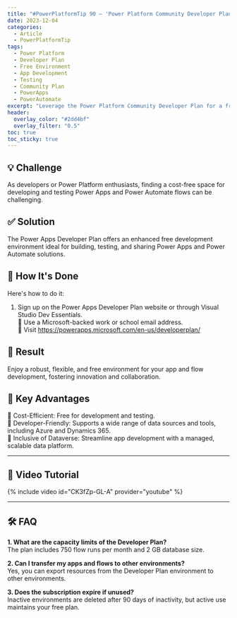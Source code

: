 ```yaml
---
title: "#PowerPlatformTip 90 – 'Power Platform Community Developer Plan'"
date: 2023-12-04
categories:
  - Article
  - PowerPlatformTip
tags:
  - Power Platform
  - Developer Plan
  - Free Environment
  - App Development
  - Testing
  - Community Plan
  - PowerApps
  - PowerAutomate
excerpt: "Leverage the Power Platform Community Developer Plan for a free, robust environment to build, test, and share Power Apps and Power Automate solutions—ideal for learning, prototyping, and innovation."
header:
  overlay_color: "#2dd4bf"
  overlay_filter: "0.5"
toc: true
toc_sticky: true
---
```


## 💡 Challenge
As developers or Power Platform enthusiasts, finding a cost-free space for developing and testing Power Apps and Power Automate flows can be challenging.

## ✅ Solution
The Power Apps Developer Plan offers an enhanced free development environment ideal for building, testing, and sharing Power Apps and Power Automate solutions.

## 🔧 How It's Done
Here's how to do it:
1. Sign up on the Power Apps Developer Plan website or through Visual Studio Dev Essentials.  
   🔸 Use a Microsoft-backed work or school email address.  
   🔸 Visit https://powerapps.microsoft.com/en-us/developerplan/

## 🎉 Result
Enjoy a robust, flexible, and free environment for your app and flow development, fostering innovation and collaboration.

## 🌟 Key Advantages
🔸 Cost-Efficient: Free for development and testing.  
🔸 Developer-Friendly: Supports a wide range of data sources and tools, including Azure and Dynamics 365.  
🔸 Inclusive of Dataverse: Streamline app development with a managed, scalable data platform.

---

## 🎥 Video Tutorial
{% include video id="CK3fZp-GL-A" provider="youtube" %}

---

## 🛠️ FAQ
**1. What are the capacity limits of the Developer Plan?**  
The plan includes 750 flow runs per month and 2 GB database size.

**2. Can I transfer my apps and flows to other environments?**  
Yes, you can export resources from the Developer Plan environment to other environments.

**3. Does the subscription expire if unused?**  
Inactive environments are deleted after 90 days of inactivity, but active use maintains your free plan.
